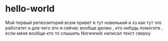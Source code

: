 # hello-world
Мой первый репеозиторий
всем привет я тут новенький и хз как тут что работатет и для чего это я сейчас вообще делаю , кто нибудь помогите , если меня вообще кто то слышить
Norwwwik написал текст сверху
